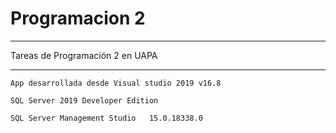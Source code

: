 # Programacion 2
***
Tareas de Programación 2 en UAPA
***
`App desarrollada desde Visual studio 2019 v16.8`

`SQL Server 2019 Developer Edition`

`SQL Server Management Studio	15.0.18338.0	`



